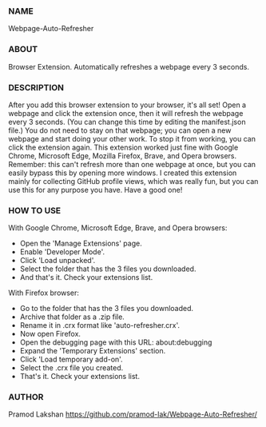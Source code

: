 ### NAME
Webpage-Auto-Refresher

### ABOUT
Browser Extension. Automatically refreshes a webpage every 3 seconds.

### DESCRIPTION
After you add this browser extension to your browser, it's all set! Open a webpage and click the extension once, then it will refresh the webpage every 3 seconds. (You can change this time by editing the manifest.json file.) You do not need to stay on that webpage; you can open a new webpage and start doing your other work. To stop it from working, you can click the extension again. This extension worked just fine with Google Chrome, Microsoft Edge, Mozilla Firefox, Brave, and Opera browsers. Remember: this can't refresh more than one webpage at once, but you can easily bypass this by opening more windows. I created this extension mainly for collecting GitHub profile views, which was really fun, but you can use this for any purpose you have. Have a good one!

### HOW TO USE
With Google Chrome, Microsoft Edge, Brave, and Opera browsers:
* Open the 'Manage Extensions' page.
* Enable 'Developer Mode'.
* Click 'Load unpacked'.
* Select the folder that has the 3 files you downloaded.
* And that's it. Check your extensions list.

With Firefox browser:
* Go to the folder that has the 3 files you downloaded.
* Archive that folder as a .zip file.
* Rename it in .crx format like 'auto-refresher.crx'.
* Now open Firefox.
* Open the debugging page with this URL: about:debugging
* Expand the 'Temporary Extensions' section.
* Click 'Load temporary add-on'.
* Select the .crx file you created.
* That's it. Check your extensions list.

### AUTHOR
Pramod Lakshan https://github.com/pramod-lak/Webpage-Auto-Refresher/
